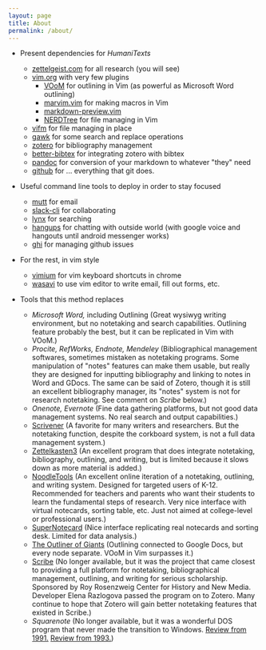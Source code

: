 ```yaml
---
layout: page
title: About
permalink: /about/
---
```



- Present dependencies for _HumaniTexts_
  - [zettelgeist.com](http://zettelgeist.com/) for all research (you will see)
  - [vim.org](https://www.vim.org/) with very few plugins
    - [VOoM](https://www.vim.org/scripts/script.php?script_id=2657) for outlining in Vim (as powerful as Microsoft Word outlining) 
    - [marvim.vim](https://github.com/vim-scripts/marvim/blob/master/plugin/marvim.vim) for making macros in Vim 
    - [markdown-preview.vim](https://github.com/iamcco/markdown-preview.vim) 
    - [NERDTree](https://www.vim.org/scripts/script.php?script_id=1658) for file managing in Vim 
  - [vifm](https://vifm.info/) for file managing in place 
  - [gawk](https://www.gnu.org/software/gawk/) for some search and replace operations  
  - [zotero](https://www.zotero.org/) for bibliography management 
  - [better-bibtex](https://github.com/retorquere/zotero-better-bibtex) for integrating zotero with bibtex 
  - [pandoc](https://pandoc.org/) for conversion of your markdown to whatever "they" need 
  - [github](github.com) for ... everything that git does.

- Useful command line tools to deploy in order to stay focused  
  - [mutt](http://www.mutt.org/) for email 
  - [slack-cli](https://pypi.python.org/pypi/slack-cli/2.0.3) for collaborating 
  - [lynx](https://lynx.browser.org/) for searching 
  - [hangups](https://github.com/tdryer/hangups) for chatting with outside world (with google voice and hangouts until android messenger works) 
  - [ghi](https://github.com/stephencelis/ghi) for managing github issues

- For the rest, in vim style
  - [vimium](https://vimium.github.io/) for vim keyboard shortcuts in chrome 
  - [wasavi](http://appsweets.net/wasavi/) to use vim editor to write email, fill out forms, etc. 
  
 - Tools that this method replaces 
   - _Microsoft Word,_ including Outlining (Great wysiwyg writing environment, but no notetaking and search capabilities.  Outlining feature probably the best, but it can be replicated in Vim with VOoM.)
   - _Procite, RefWorks, Endnote, Mendeley_ (Bibliographical management softwares, sometimes mistaken as notetaking programs. Some manipulation of "notes" features can make them usable, but really they are designed for inputting bibliography and linking to notes in Word and GDocs. The same can be said of Zotero, though it is still an excellent bibliography manager, its "notes" system is not for research notetaking. See comment on _Scribe_ below.)
   - _Onenote, Evernote_ (Fine data gathering platforms, but not good data management systems. No real search and output capabilities.)
   - [Scrivener](https://www.literatureandlatte.com/scrivener/overview) (A favorite for many writers and researchers.  But the notetaking function, despite the corkboard system, is not a full data management system.)
   - [Zettelkasten3](http://zettelkasten.danielluedecke.de/en/) (An excellent program that does integrate notetaking, bibliography, outlining, and writing, but is limited because it slows down as more material is added.) 
   - [NoodleTools](https://www.noodletools.com/) (An excellent online iteration of a notetaking, outlining, and writing system.  Designed for targeted users of K-12.  Recommended for teachers and parents who want their students to learn the fundamental steps of research. Very nice interface with virtual notecards, sorting table, etc. Just not aimed at college-level or professional users.)
   - [SuperNotecard](https://www.supernotecard.com/app/index.php?project=list) (Nice interface replicating real notecards and sorting desk. Limited for data analysis.)
   - [The Outliner of Giants](https://www.theoutlinerofgiants.com/) (Outlining connected to Google Docs, but every node separate. VOoM in Vim surpasses it.)
   - [Scribe](https://forums.zotero.org/discussion/829/zotero-and-scribe-for-historians-especially) (No longer available, but it was the project that came closest to providing a full platform for notetaking, bibliographical management, outlining, and writing for serious scholarship.  Sponsored by Roy Rosenzweig Center for History and New Media. Developer Elena Razlogova passed the program on to Zotero. Many continue to hope that Zotero will gain better notetaking features that existed in Scribe.)
   - _Squarenote_ (No longer available, but it was a wonderful DOS program that never made the transition to Windows. [Review from 1991.](https://drive.google.com/file/d/1AKvFXsa_sniTBIjyQAEcsSkl7EIGZMiu/view?usp=sharing) [Review from 1993.](https://drive.google.com/file/d/1ckViIW9ucqarra1sTNCD_n2cSIMRHRT5/view?usp=sharing))
